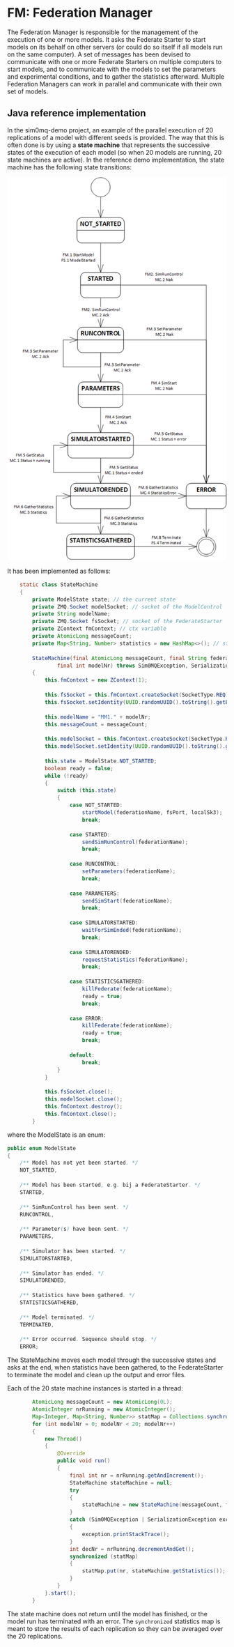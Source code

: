 # FM: Federation Manager

The Federation Manager is responsible for the management of the execution of one or more models. It asks the Federate Starter to start models on its behalf on other servers (or could do so itself if all models run on the same computer). A set of messages has been devised to communicate with one or more Federate Starters on multiple computers to start models, and to communicate with the models to set the parameters and experimental conditions, and to gather the statistics afterward. Multiple Federation Managers can work in parallel and communicate with their own set of models. 


## Java reference implementation

In the sim0mq-demo project, an example of the parallel execution of 20 replications of a model with different seeds is provided. The way that this is often done is by using a **state machine** that represents the successive states of the execution of each model (so when 20 models are running, 20 state machines are active). In the reference demo implementation, the state machine has the following state transitions:

![](../images/FM_StateDiagram.png)

It has been implemented as follows:

```java
    static class StateMachine
    {
        private ModelState state; // the current state
        private ZMQ.Socket modelSocket; // socket of the ModelControl
        private String modelName;
        private ZMQ.Socket fsSocket; // socket of the FederateStarter
        private ZContext fmContext; // ctx variable
        private AtomicLong messageCount;
        private Map<String, Number> statistics = new HashMap<>(); // statistics

        StateMachine(final AtomicLong messageCount, final String federationName, final int fsPort, final String localSk3,
                final int modelNr) throws Sim0MQException, SerializationException
        {
            this.fmContext = new ZContext(1);

            this.fsSocket = this.fmContext.createSocket(SocketType.REQ);
            this.fsSocket.setIdentity(UUID.randomUUID().toString().getBytes());

            this.modelName = "MM1." + modelNr;
            this.messageCount = messageCount;

            this.modelSocket = this.fmContext.createSocket(SocketType.REQ);
            this.modelSocket.setIdentity(UUID.randomUUID().toString().getBytes());

            this.state = ModelState.NOT_STARTED;
            boolean ready = false;
            while (!ready)
            {
                switch (this.state)
                {
                    case NOT_STARTED:
                        startModel(federationName, fsPort, localSk3);
                        break;

                    case STARTED:
                        sendSimRunControl(federationName);
                        break;

                    case RUNCONTROL:
                        setParameters(federationName);
                        break;

                    case PARAMETERS:
                        sendSimStart(federationName);
                        break;

                    case SIMULATORSTARTED:
                        waitForSimEnded(federationName);
                        break;

                    case SIMULATORENDED:
                        requestStatistics(federationName);
                        break;

                    case STATISTICSGATHERED:
                        killFederate(federationName);
                        ready = true;
                        break;

                    case ERROR:
                        killFederate(federationName);
                        ready = true;
                        break;

                    default:
                        break;
                }
            }

            this.fsSocket.close();
            this.modelSocket.close();
            this.fmContext.destroy();
            this.fmContext.close();
        }
```

where the ModelState is an enum:

```java
public enum ModelState
{
    /** Model has not yet been started. */
    NOT_STARTED,

    /** Model has been started, e.g. bij a FederateStarter. */
    STARTED,

    /** SimRunControl has been sent. */
    RUNCONTROL,

    /** Parameter(s) have been sent. */
    PARAMETERS,

    /** Simulator has been started. */
    SIMULATORSTARTED,

    /** Simulator has ended. */
    SIMULATORENDED,

    /** Statistics have been gathered. */
    STATISTICSGATHERED,

    /** Model terminated. */
    TERMINATED,

    /** Error occurred. Sequence should stop. */
    ERROR;
```

The StateMachine moves each model through the successive states and asks at the end, when statistics have been gathered, to the FederateStarter to terminate the model and clean up the output and error files.

Each of the 20 state machine instances is started in a thread:

```java
        AtomicLong messageCount = new AtomicLong(0L);
        AtomicInteger nrRunning = new AtomicInteger();
        Map<Integer, Map<String, Number>> statMap = Collections.synchronizedMap(new HashMap<Integer, Map<String, Number>>());
        for (int modelNr = 0; modelNr < 20; modelNr++)
        {
            new Thread()
            {
                @Override
                public void run()
                {
                    final int nr = nrRunning.getAndIncrement();
                    StateMachine stateMachine = null;
                    try
                    {
                        stateMachine = new StateMachine(messageCount, federationName, fsPort, localSk3, nr);
                    }
                    catch (Sim0MQException | SerializationException exception)
                    {
                        exception.printStackTrace();
                    }
                    int decNr = nrRunning.decrementAndGet();
                    synchronized (statMap)
                    {
                        statMap.put(nr, stateMachine.getStatistics());
                    }
                }
            }.start();
        }
```

The state machine does not return until the model has finished, or the model run has terminated with an error. The `synchronized` statistics map is meant to store the results of each replication so they can be averaged over the 20 replications.
